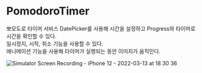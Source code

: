 # PomodoroTimer
뽀모도로 타이머 서비스
DatePicker를 사용해 시간을 설정하고 Progress와 타이머로 시간을 확인할 수 있다.   
일시정지, 시작, 취소 기능을 사용할 수 있다.   
애니메이션 기능을 사용해 타이머가 실행되는 동안 이미지가 움직인다.   

![Simulator Screen Recording - iPhone 12 - 2022-03-13 at 18 30 36](https://user-images.githubusercontent.com/65601189/158053409-464830c5-85ad-41de-a51e-b714f23ceb5a.gif)
